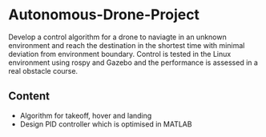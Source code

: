 # Autonomous-Drone-Project
Develop a control algorithm for a drone to naviagte in an unknown environment and reach the destination in the shortest time with minimal deviation from environment boundary. Control is tested in the Linux environment using rospy and Gazebo and the performance is assessed in a real obstacle course. 

## Content
- Algorithm for takeoff, hover and landing  
- Design PID controller which is optimised in MATLAB
